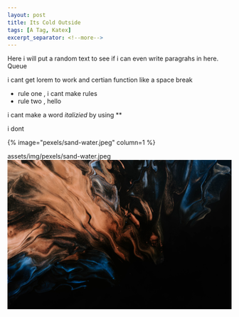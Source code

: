 ```yaml
---
layout: post
title: Its Cold Outside
tags: [A Tag, Katex]
excerpt_separator: <!--more-->
---
```

Here i will put a random text to see if i can even write paragrahs in here. Queue 

i cant get lorem to work and certian function like a space break

* rule one , i cant make rules
* rule two , hello
 
 i cant make a word *italizied* by using ** 

 i dont 
<!--more--> 
{% image="pexels/sand-water.jpeg" column=1 %}

<!-- {% include aligner.html images="pexels/travel.jpeg" column=1 %} -->
assets/img/pexels/sand-water.jpeg
<img src="assets/img/pexels/sand-water.jpeg">
